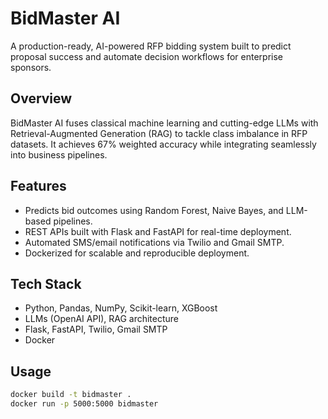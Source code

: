 # BidMaster AI

A production-ready, AI-powered RFP bidding system built to predict proposal success and automate decision workflows for enterprise sponsors.

## Overview

BidMaster AI fuses classical machine learning and cutting-edge LLMs with Retrieval-Augmented Generation (RAG) to tackle class imbalance in RFP datasets. It achieves 67% weighted accuracy while integrating seamlessly into business pipelines.

## Features

* Predicts bid outcomes using Random Forest, Naive Bayes, and LLM-based pipelines.
* REST APIs built with Flask and FastAPI for real-time deployment.
* Automated SMS/email notifications via Twilio and Gmail SMTP.
* Dockerized for scalable and reproducible deployment.

## Tech Stack

* Python, Pandas, NumPy, Scikit-learn, XGBoost
* LLMs (OpenAI API), RAG architecture
* Flask, FastAPI, Twilio, Gmail SMTP
* Docker

## Usage

```bash
docker build -t bidmaster .
docker run -p 5000:5000 bidmaster
```

